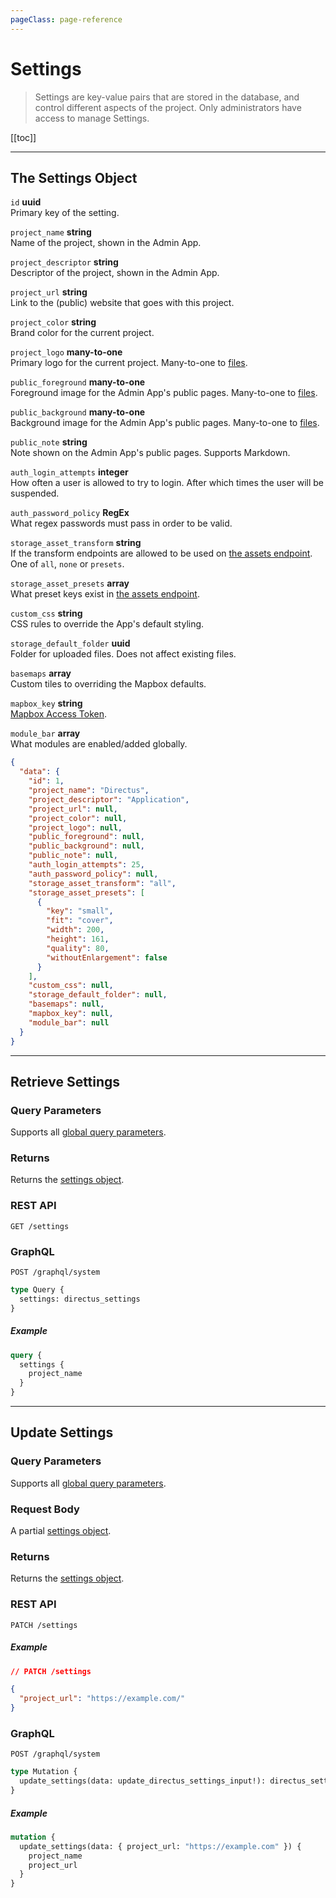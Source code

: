 ```yaml
---
pageClass: page-reference
---
```


# Settings

<div class="two-up">
<div class="left">

> Settings are key-value pairs that are stored in the database, and control different aspects of the project. Only
> administrators have access to manage Settings.

</div>
<div class="right">

[[toc]]

</div>
</div>

---

## The Settings Object

<div class="two-up">
<div class="left">
<div class="definitions">

`id` **uuid**\
Primary key of the setting.

`project_name` **string**\
Name of the project, shown in the Admin App.

`project_descriptor` **string**\
Descriptor of the project, shown in the Admin App.

`project_url` **string**\
Link to the (public) website that goes with this project.

`project_color` **string**\
Brand color for the current project.

`project_logo` **many-to-one**\
Primary logo for the current project. Many-to-one to [files](/reference/files/).

`public_foreground` **many-to-one**\
Foreground image for the Admin App's public pages. Many-to-one to [files](/reference/files/).

`public_background` **many-to-one**\
Background image for the Admin App's public pages. Many-to-one to [files](/reference/files/).

`public_note` **string**\
Note shown on the Admin App's public pages. Supports Markdown.

`auth_login_attempts` **integer**\
How often a user is allowed to try to login. After which times the user will be suspended.

`auth_password_policy` **RegEx**\
What regex passwords must pass in order to be valid.

`storage_asset_transform` **string**\
If the transform endpoints are allowed to be used on [the assets endpoint](/reference/files/#requesting-a-thumbnail). One
of `all`, `none` or `presets`.

`storage_asset_presets` **array**\
What preset keys exist in [the assets endpoint](/reference/files/#requesting-a-thumbnail).

`custom_css` **string**\
CSS rules to override the App's default styling.

`storage_default_folder` **uuid**\
Folder for uploaded files. Does not affect existing files.

`basemaps` **array**\
Custom tiles to overriding the Mapbox defaults.

`mapbox_key` **string**\
[Mapbox Access Token](https://docs.mapbox.com/help/glossary/access-token/).

`module_bar` **array**\
What modules are enabled/added globally.

</div>
</div>
<div class="right">

```json
{
  "data": {
    "id": 1,
    "project_name": "Directus",
    "project_descriptor": "Application",
    "project_url": null,
    "project_color": null,
    "project_logo": null,
    "public_foreground": null,
    "public_background": null,
    "public_note": null,
    "auth_login_attempts": 25,
    "auth_password_policy": null,
    "storage_asset_transform": "all",
    "storage_asset_presets": [
      {
        "key": "small",
        "fit": "cover",
        "width": 200,
        "height": 161,
        "quality": 80,
        "withoutEnlargement": false
      }
    ],
    "custom_css": null,
    "storage_default_folder": null,
    "basemaps": null,
    "mapbox_key": null,
    "module_bar": null
  }
}
```

</div>
</div>

---

## Retrieve Settings

<div class="two-up">
<div class="left">

### Query Parameters

Supports all [global query parameters](/reference/query).

### Returns

Returns the [settings object](#the-settings-object).

</div>
<div class="right">

### REST API

```
GET /settings
```

### GraphQL

```
POST /graphql/system
```

```graphql
type Query {
  settings: directus_settings
}
```

##### Example

```graphql
query {
  settings {
    project_name
  }
}
```

</div>
</div>

---

## Update Settings

<div class="two-up">
<div class="left">

### Query Parameters

Supports all [global query parameters](/reference/query).

### Request Body

A partial [settings object](#the-settings-object).

### Returns

Returns the [settings object](#the-setting-object).

</div>
<div class="right">

### REST API

```
PATCH /settings
```

##### Example

```json
// PATCH /settings

{
  "project_url": "https://example.com/"
}
```

### GraphQL

```
POST /graphql/system
```

```graphql
type Mutation {
  update_settings(data: update_directus_settings_input!): directus_settings
}
```

##### Example

```graphql
mutation {
  update_settings(data: { project_url: "https://example.com" }) {
    project_name
    project_url
  }
}
```

</div>
</div>
